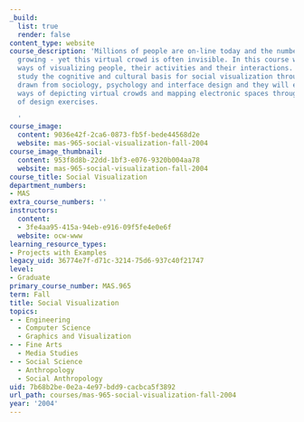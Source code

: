 ```yaml
---
_build:
  list: true
  render: false
content_type: website
course_description: 'Millions of people are on-line today and the number is rapidly
  growing - yet this virtual crowd is often invisible. In this course we will examine
  ways of visualizing people, their activities and their interactions. Students will
  study the cognitive and cultural basis for social visualization through readings
  drawn from sociology, psychology and interface design and they will explore new
  ways of depicting virtual crowds and mapping electronic spaces through a series
  of design exercises.

  '
course_image:
  content: 9036e42f-2ca6-0873-fb5f-bede44568d2e
  website: mas-965-social-visualization-fall-2004
course_image_thumbnail:
  content: 953f8d8b-22dd-1bf3-e076-9320b004aa78
  website: mas-965-social-visualization-fall-2004
course_title: Social Visualization
department_numbers:
- MAS
extra_course_numbers: ''
instructors:
  content:
  - 3fe4aa95-415a-94eb-e916-09f5fe4e0e6f
  website: ocw-www
learning_resource_types:
- Projects with Examples
legacy_uid: 36774e7f-d71c-3214-75d6-937c40f21747
level:
- Graduate
primary_course_number: MAS.965
term: Fall
title: Social Visualization
topics:
- - Engineering
  - Computer Science
  - Graphics and Visualization
- - Fine Arts
  - Media Studies
- - Social Science
  - Anthropology
  - Social Anthropology
uid: 7b68b2be-0e2a-4e97-bdd9-cacbca5f3892
url_path: courses/mas-965-social-visualization-fall-2004
year: '2004'
---
```

